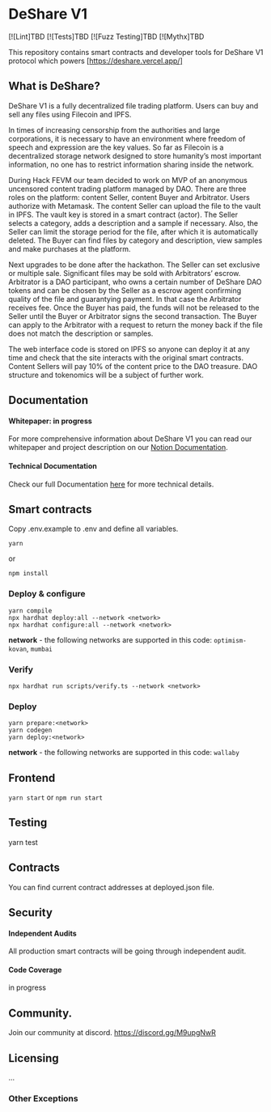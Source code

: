 # DeShare V1

[![Lint]TBD
[![Tests]TBD
[![Fuzz Testing]TBD
[![Mythx]TBD

This repository contains smart contracts and developer tools for DeShare V1 protocol which powers [https://deshare.vercel.app/]

## What is DeShare?

DeShare V1 is a fully decentralized file trading platform. Users can buy and sell any files using Filecoin and IPFS.

In times of increasing censorship from the authorities and large corporations, it is necessary to have an environment where freedom of speech and expression are the key values. So far as Filecoin is a decentralized storage network designed to store humanity’s most important information, no one has to restrict information sharing inside the network.

During Hack FEVM our team decided to work on MVP of an anonymous uncensored content trading platform managed by DAO.
There are three roles on the platform: content Seller, content Buyer and Arbitrator.
Users authorize with Metamask.
The content Seller can upload the file to the vault in IPFS. The vault key is stored in a smart contract (actor). The Seller selects a category, adds a description and a sample if necessary. Also, the Seller can limit the storage period for the file, after which it is automatically deleted.
The Buyer can find files by category and description, view samples and make purchases at the platform.

Next upgrades to be done after the hackathon.
The Seller can set exclusive or multiple sale.
Significant files may be sold with Arbitrators’ escrow.
Arbitrator is a DAO participant, who owns a certain number of DeShare DAO tokens and can be chosen by the Seller as a escrow agent confirming quality of the file and guarantying payment. In that case the Arbitrator receives fee. Once the Buyer has paid, the funds will not be released to the Seller until the Buyer or Arbitrator signs the second transaction. The Buyer can apply to the Arbitrator with a request to return the money back if the file does not match the description or samples.

The web interface code is stored on IPFS so anyone can deploy it at any time and check that the site interacts with the original smart contracts.
Content Sellers will pay 10% of the content price to the DAO treasure. DAO structure and tokenomics will be a subject of further work.

## Documentation

#### Whitepaper: in progress

For more comprehensive information about DeShare V1 you can read our whitepaper and project description on our [Notion Documentation](https://godefx.notion.site/godefx/DeShare-Public-Documentation-Hackathon-FEVM-2976e0e5441f49c7bd843e85dd113a32).

#### Technical Documentation

Check our full Documentation [here](https://godefx.notion.site/godefx/DeShare-Public-Documentation-Hackathon-FEVM-2976e0e5441f49c7bd843e85dd113a32) for more technical details.

## Smart contracts

Copy .env.example to .env and define all variables.

`yarn`

or

`npm install`

### Deploy & configure

```
yarn compile
npx hardhat deploy:all --network <network>
npx hardhat configure:all --network <network>
```

**network** - the following networks are supported in this code: `optimism-kovan`, `mumbai`

### Verify

```
npx hardhat run scripts/verify.ts --network <network>
```

### Deploy

```
yarn prepare:<network>
yarn codegen
yarn deploy:<network>
```

**network** - the following networks are supported in this code: `wallaby`

## Frontend

`yarn start`
or
`npm run start`

## Testing

yarn test

## Contracts

You can find current contract addresses at deployed.json file.

## Security

#### Independent Audits

All production smart contracts will be going through independent audit.

#### Code Coverage

in progress

## Community.

Join our community at discord.
https://discord.gg/M9upgNwR

## Licensing

...

### Other Exceptions

